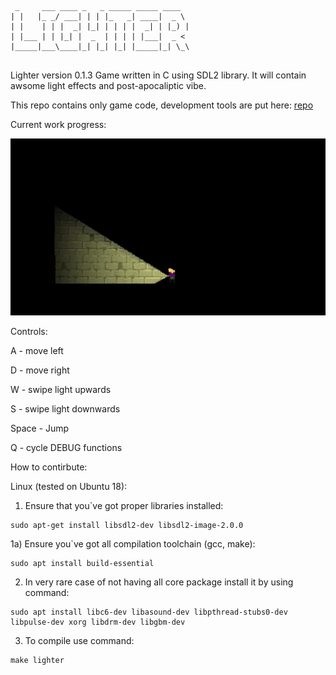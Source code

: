 ```
 _     ___ ____ _   _ _____ _____ ____  
| |   |_ _/ ___| | | |_   _| ____|  _ \ 
| |    | | |  _| |_| | | | |  _| | |_) |
| |___ | | |_| |  _  | | | | |___|  _ < 
|_____|___\____|_| |_| |_| |_____|_| \_\
                                        

```
Lighter version 0.1.3
Game written in C using SDL2 library.
It will contain awsome light effects and post-apocaliptic vibe.

This repo contains only game code, development tools are put here: [repo](https://github.com/lukaszszymankiewicz/ltools)

Current work progress:

![A test image](screenshot.gif)

Controls:

A - move left

D - move right

W - swipe light upwards

S - swipe light downwards

Space - Jump

Q - cycle DEBUG functions

How to contirbute:

Linux (tested on Ubuntu 18):

1) Ensure that you`ve got proper libraries installed:

```
sudo apt-get install libsdl2-dev libsdl2-image-2.0.0 
```

1a) Ensure you`ve got all compilation toolchain (gcc, make):

```
sudo apt install build-essential
```

2) In very rare case of not having all core package install it by using command:

```
sudo apt install libc6-dev libasound-dev libpthread-stubs0-dev libpulse-dev xorg libdrm-dev libgbm-dev
```

3) To compile use command:

```
make lighter
```
